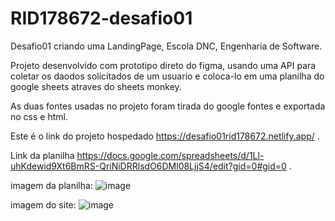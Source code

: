 # RID178672-desafio01
Desafio01 criando uma LandingPage, Escola DNC, Engenharia de Software.

Projeto desenvolvido com prototipo direto do figma, usando uma API para coletar os daodos solicitados de um usuario e coloca-lo em uma planilha do google sheets atraves do sheets monkey.

As duas fontes usadas no projeto foram tirada do google fontes e exportada no css e html.

Este é o link do projeto hospedado https://desafio01rid178672.netlify.app/ .

Link da planilha https://docs.google.com/spreadsheets/d/1Ll-uhKdewid9Xt6BmRS-QriNiDRRlsdO6DMl08LjjS4/edit?gid=0#gid=0 .

imagem da planilha:
![image](https://github.com/user-attachments/assets/16f4b683-3b3f-4269-bb50-09b198ab3422)

imagem do site:
![image](https://github.com/user-attachments/assets/767c7c86-aef9-4970-a394-6c75d15bddb9)
